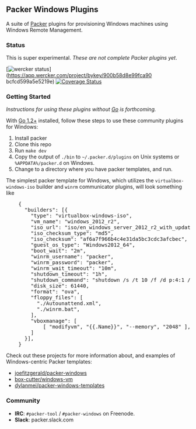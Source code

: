 ## Packer Windows Plugins

A suite of [Packer](http://www.packer.io/) plugins for provisioning Windows machines using Windows Remote Management.

### Status

This is super experimental. *These are not complete Packer plugins yet*.

[![wercker status](https://app.wercker.com/status/900b58d8e99fca90bcfcd599a5e5219e/m "wercker status")](https://app.wercker.com/project/bykey/900b58d8e99fca90
bcfcd599a5e5219e)
[![Coverage Status](https://coveralls.io/repos/packer-community/packer-windows-plugins/badge.png)](https://coveralls.io/r/packer-community/packer-windows-plugins)

### Getting Started

*Instructions for using these plugins without [Go](http://golang.org) is forthcoming.*

With [Go 1.2+](http://golang.org) installed, follow these steps to use these community plugins for Windows:

1. Install packer
1. Clone this repo
1. Run `make dev`
1. Copy the output of `./bin` to `~/.packer.d/plugins` on Unix systems or `%APPDATA%/packer.d` on Windows.
1. Change to a directory where you have packer templates, and run.

The simplest packer template for Windows, which utilizes the `virtualbox-windows-iso` builder and `winrm` communicator plugins, will look something like

<pre>
    {
      "builders": [{
        "type": "virtualbox-windows-iso",
        "vm_name": "windows_2012_r2",
        "iso_url": "iso/en_windows_server_2012_r2_with_update_x64_dvd_4065220.iso",
        "iso_checksum_type": "md5",
        "iso_checksum": "af6a7f966b4c4e31da5bc3cdc3afcbec",
        "guest_os_type": "Windows2012_64",
        "boot_wait": "2m",
        "winrm_username": "packer",
        "winrm_password": "packer",
        "winrm_wait_timeout": "10m",
        "shutdown_timeout": "1h",
        "shutdown_command": "shutdown /s /t 10 /f /d p:4:1 /c \"Packer Shutdown\"",
        "disk_size": 61440,
        "format": "ova",
        "floppy_files": [
          "./Autounattend.xml",
          "./winrm.bat",
        ],
        "vboxmanage": [
            [ "modifyvm", "{{.Name}}", "--memory", "2048" ],
        ]
      }],
    }
</pre>

Check out these projects for more information about, and examples of Windows-centric Packer templates:

- [joefitzgerald/packer-windows](https://github.com/joefitzgerald/packer-windows)
- [box-cutter/windows-vm](https://github.com/box-cutter/windows-vm)
- [dylanmei/packer-windows-templates](https://github.com/dylanmei/packer-windows-templates)

### Community

- **IRC**: `#packer-tool` / `#packer-windows` on Freenode.
- **Slack**: packer.slack.com
